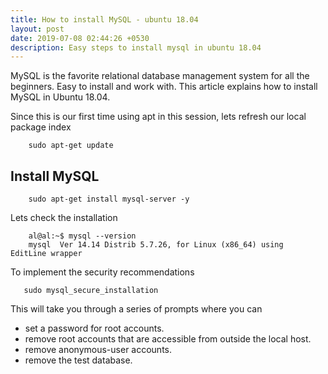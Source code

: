 ```yaml
---
title: How to install MySQL - ubuntu 18.04
layout: post
date: 2019-07-08 02:44:26 +0530
description: Easy steps to install mysql in ubuntu 18.04
---
```


MySQL is the favorite relational database management system for all the beginners. Easy to install and work with. This article explains  how to install MySQL in Ubuntu 18.04.

Since this is our first time using apt in this session, lets refresh our local package index

        sudo apt-get update

## Install MySQL

        sudo apt-get install mysql-server -y

Lets check the installation

        al@al:~$ mysql --version
        mysql  Ver 14.14 Distrib 5.7.26, for Linux (x86_64) using  EditLine wrapper

To implement the security recommendations

       sudo mysql_secure_installation

This will take you through a series of prompts where you can
* set a password for root accounts.
* remove root accounts that are accessible from outside the local host.
* remove anonymous-user accounts.
* remove the test database.






